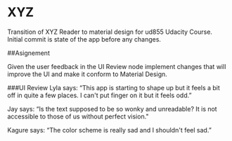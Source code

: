 # XYZ
Transition of XYZ Reader to material design for ud855 Udacity Course.
Initial commit is state of the app before any changes.

##Asignement

Given the user feedback in the UI Review node implement changes that will improve the UI and make it conform to Material Design.


###UI Review
Lyla says:
“This app is starting to shape up but it feels a bit off in quite a few places. I can't put finger on it but it feels odd.”

Jay says:
“Is the text supposed to be so wonky and unreadable? It is not accessible to those of us without perfect vision."

Kagure says:
“The color scheme is really sad and I shouldn't feel sad.”






